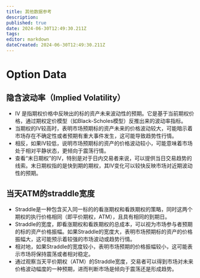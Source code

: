 ```yaml
---
title: 其他数据参考
description: 
published: true
date: 2024-06-30T12:49:30.211Z
tags: 
editor: markdown
dateCreated: 2024-06-30T12:49:30.211Z
---
```


# Option Data
## 隐含波动率（Implied Volatility）
- IV 是指期权价格中反映出的标的资产未来波动性的预期。它是基于当前期权价格，通过期权定价模型（如Black-Scholes模型）反推出来的波动率指标。
- 当期权的IV较高时，表明市场预期标的资产未来的价格波动较大，可能暗示着市场存在不确定性或者预期有重大事件发生，这可能导致趋势性行情。
- 相反，如果IV较低，说明市场预期标的资产的价格波动较小，可能意味着市场处于相对平静状态，更倾向于震荡行情。
- 查看“末日期权”的IV，特别是对于日内交易者来说，可以提供当日交易趋势的线索。末日期权指的是快到期的期权，其IV变化可以较快反映市场对近期波动性的预期。
## 当天ATM的straddle宽度
- Straddle是一种包含买入同一标的的看涨期权和看跌期权的策略，同时这两个期权的执行价格相同（即平价期权，ATM），且具有相同的到期日。
- Straddle的宽度，即看涨期权和看跌期权的总成本，可以视为市场参与者预期的标的资产价格振幅。如果Straddle的宽度大，表明市场预期标的资产的价格振幅大，这可能预示着较强的市场波动或趋势行情。
- 相对地，如果Straddle的宽度较小，表明市场预期的价格振幅较小，这可能表示市场将保持震荡或者相对稳定。
- 通过观察当天平价期权（ATM）的Straddle宽度，交易者可以得到市场对未来价格波动幅度的一种预期，进而判断市场是倾向于震荡还是形成趋势。
